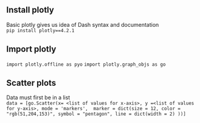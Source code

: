 ## Install plotly 

Basic plotly gives us idea of Dash syntax and documentation
<br>
`pip install plotly==4.2.1`

## Import plotly

`import plotly.offline as pyo`
`import plotly.graph_objs as go`

## Scatter plots

Data must first be in a list
<br>
`data = [go.Scatter(x= <list of values for x-axis>,
                   y =<list of values for y-axis>,
                   mode = 'markers', 
                  marker = dict(size = 12,
                               color = "rgb(51,204,153)",
                               symbol = "pentagon",
                               line = dict(width = 2)
                               ))]`
